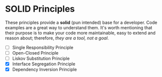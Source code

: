 # SOLID Principles
These principles provide a **solid** (pun intended) base for a developer. Code examples are a great way to understand them.
It's worth mentioning that their purpose is to make your code more maintainable, easy to extend and reason about;
therefore, *they are a tool, not a goal*.

- [ ] Single Responsibility Principle
- [ ] Open-Closed Principle
- [ ] Liskov Substitution Principle
- [x] Interface Segregation Principle
- [x] Dependency Inversion Principle
